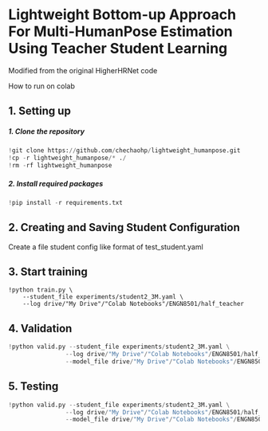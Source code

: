 # Lightweight Bottom-up Approach For Multi-HumanPose Estimation Using Teacher Student Learning

Modified from the original HigherHRNet code

How to run on colab

## 1. Setting up
##### 1. Clone the repository
```python
!git clone https://github.com/chechaohp/lightweight_humanpose.git
!cp -r lightweight_humanpose/* ./
!rm -rf lightweight_humanpose
```
##### 2. Install required packages
```python
!pip install -r requirements.txt
```
## 2. Creating and Saving Student Configuration

Create a file student config like format of test_student.yaml

## 3. Start training

```\python
!python train.py \
    --student_file experiments/student2_3M.yaml \
    --log drive/"My Drive"/"Colab Notebooks"/ENGN8501/half_teacher
```

## 4. Validation 
```python
!python valid.py --student_file experiments/student2_3M.yaml \
                --log drive/"My Drive"/"Colab Notebooks"/ENGN8501/half_teacher/valid \
                --model_file drive/"My Drive"/"Colab Notebooks"/ENGN8501/half_teacher/model_best.pth.tar
```

## 5. Testing

```python
!python valid.py --student_file experiments/student2_3M.yaml \
                --log drive/"My Drive"/"Colab Notebooks"/ENGN8501/half_teacher/valid \
                --model_file drive/"My Drive"/"Colab Notebooks"/ENGN8501/half_teacher/model_best.pth.tar
```
